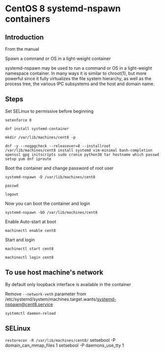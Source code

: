 # CentOS 8 systemd-nspawn containers

## Introduction
From the manual

Spawn a command or OS in a light-weight container

systemd-nspawn may be used to run a command or OS in a light-weight namespace container. In many ways it is similar to chroot(1), but more powerful since it fully virtualizes the file system hierarchy, as well as the process tree, the various IPC subsystems and the host and domain name.

## Steps
Set SELinux to permissive before beginning

`setenforce 0`

`dnf install systemd-container`

`mkdir /var/lib/machines/cent8 -p`

`dnf -y --nogpgcheck --releasever=8 --installroot /var/lib/machines/cent8 install systemd vim-minimal bash-completion openssl gpg initscripts sudo cronie python38 tar hostname which passwd setup yum dnf iproute`

Boot the container and change password of root user

`systemd-nspawn -D /var/lib/machines/cent8`

`passwd`

`logout`

Now you can boot the container and login

`systemd-nspawn -bD /var/lib/machines/cent8`

Enable Auto-start at boot

`machinectl enable cent8`

Start and login

`machinectl start cent8`

`machinectl login cent8`

## To use host machine's network
By default only loopback interface is available in the container

Remove `--network-veth` parameter from /etc/systemd/system/machines.target.wants/systemd-nspawn@cent8.service

`systemctl daemon-reload`

## SELinux
`restorecon -R /var/lib/machines/cent8/`
setsebool -P domain_can_mmap_files 1
setsebool -P daemons_use_tty 1

